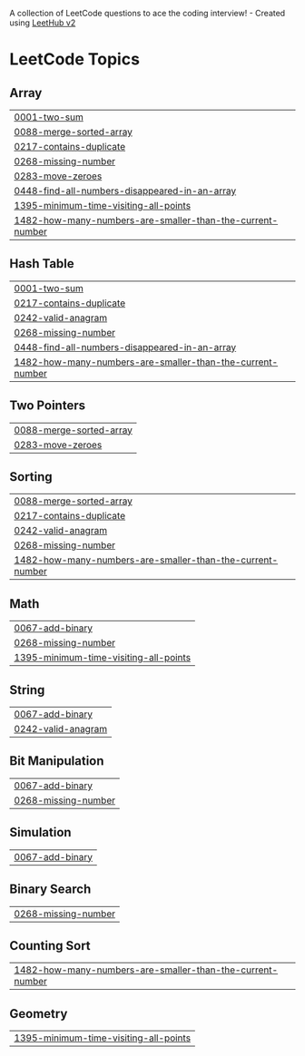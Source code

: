 A collection of LeetCode questions to ace the coding interview! - Created using [LeetHub v2](https://github.com/arunbhardwaj/LeetHub-2.0)
<!---LeetCode Topics Start-->
# LeetCode Topics
## Array
|  |
| ------- |
| [0001-two-sum](https://github.com/srisathyanarayanan/Leet/tree/master/0001-two-sum) |
| [0088-merge-sorted-array](https://github.com/srisathyanarayanan/Leet/tree/master/0088-merge-sorted-array) |
| [0217-contains-duplicate](https://github.com/srisathyanarayanan/Leet/tree/master/0217-contains-duplicate) |
| [0268-missing-number](https://github.com/srisathyanarayanan/Leet/tree/master/0268-missing-number) |
| [0283-move-zeroes](https://github.com/srisathyanarayanan/Leet/tree/master/0283-move-zeroes) |
| [0448-find-all-numbers-disappeared-in-an-array](https://github.com/srisathyanarayanan/Leet/tree/master/0448-find-all-numbers-disappeared-in-an-array) |
| [1395-minimum-time-visiting-all-points](https://github.com/srisathyanarayanan/Leet/tree/master/1395-minimum-time-visiting-all-points) |
| [1482-how-many-numbers-are-smaller-than-the-current-number](https://github.com/srisathyanarayanan/Leet/tree/master/1482-how-many-numbers-are-smaller-than-the-current-number) |
## Hash Table
|  |
| ------- |
| [0001-two-sum](https://github.com/srisathyanarayanan/Leet/tree/master/0001-two-sum) |
| [0217-contains-duplicate](https://github.com/srisathyanarayanan/Leet/tree/master/0217-contains-duplicate) |
| [0242-valid-anagram](https://github.com/srisathyanarayanan/Leet/tree/master/0242-valid-anagram) |
| [0268-missing-number](https://github.com/srisathyanarayanan/Leet/tree/master/0268-missing-number) |
| [0448-find-all-numbers-disappeared-in-an-array](https://github.com/srisathyanarayanan/Leet/tree/master/0448-find-all-numbers-disappeared-in-an-array) |
| [1482-how-many-numbers-are-smaller-than-the-current-number](https://github.com/srisathyanarayanan/Leet/tree/master/1482-how-many-numbers-are-smaller-than-the-current-number) |
## Two Pointers
|  |
| ------- |
| [0088-merge-sorted-array](https://github.com/srisathyanarayanan/Leet/tree/master/0088-merge-sorted-array) |
| [0283-move-zeroes](https://github.com/srisathyanarayanan/Leet/tree/master/0283-move-zeroes) |
## Sorting
|  |
| ------- |
| [0088-merge-sorted-array](https://github.com/srisathyanarayanan/Leet/tree/master/0088-merge-sorted-array) |
| [0217-contains-duplicate](https://github.com/srisathyanarayanan/Leet/tree/master/0217-contains-duplicate) |
| [0242-valid-anagram](https://github.com/srisathyanarayanan/Leet/tree/master/0242-valid-anagram) |
| [0268-missing-number](https://github.com/srisathyanarayanan/Leet/tree/master/0268-missing-number) |
| [1482-how-many-numbers-are-smaller-than-the-current-number](https://github.com/srisathyanarayanan/Leet/tree/master/1482-how-many-numbers-are-smaller-than-the-current-number) |
## Math
|  |
| ------- |
| [0067-add-binary](https://github.com/srisathyanarayanan/Leet/tree/master/0067-add-binary) |
| [0268-missing-number](https://github.com/srisathyanarayanan/Leet/tree/master/0268-missing-number) |
| [1395-minimum-time-visiting-all-points](https://github.com/srisathyanarayanan/Leet/tree/master/1395-minimum-time-visiting-all-points) |
## String
|  |
| ------- |
| [0067-add-binary](https://github.com/srisathyanarayanan/Leet/tree/master/0067-add-binary) |
| [0242-valid-anagram](https://github.com/srisathyanarayanan/Leet/tree/master/0242-valid-anagram) |
## Bit Manipulation
|  |
| ------- |
| [0067-add-binary](https://github.com/srisathyanarayanan/Leet/tree/master/0067-add-binary) |
| [0268-missing-number](https://github.com/srisathyanarayanan/Leet/tree/master/0268-missing-number) |
## Simulation
|  |
| ------- |
| [0067-add-binary](https://github.com/srisathyanarayanan/Leet/tree/master/0067-add-binary) |
## Binary Search
|  |
| ------- |
| [0268-missing-number](https://github.com/srisathyanarayanan/Leet/tree/master/0268-missing-number) |
## Counting Sort
|  |
| ------- |
| [1482-how-many-numbers-are-smaller-than-the-current-number](https://github.com/srisathyanarayanan/Leet/tree/master/1482-how-many-numbers-are-smaller-than-the-current-number) |
## Geometry
|  |
| ------- |
| [1395-minimum-time-visiting-all-points](https://github.com/srisathyanarayanan/Leet/tree/master/1395-minimum-time-visiting-all-points) |
<!---LeetCode Topics End-->